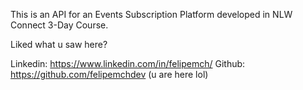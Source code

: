 This is an API for an Events Subscription Platform developed in NLW Connect 3-Day Course.

Liked what u saw here? 

Linkedin: https://www.linkedin.com/in/felipemch/
Github: https://github.com/felipemchdev (u are here lol)
